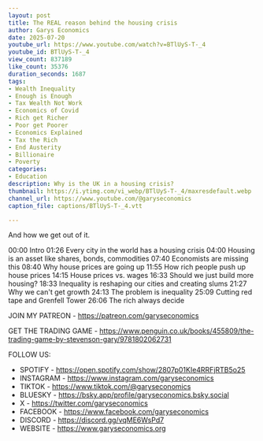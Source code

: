 ```yaml
---
layout: post
title: The REAL reason behind the housing crisis
author: Garys Economics
date: 2025-07-20
youtube_url: https://www.youtube.com/watch?v=BTlUyS-T-_4
youtube_id: BTlUyS-T-_4
view_count: 837189
like_count: 35376
duration_seconds: 1687
tags:
- Wealth Inequality
- Enough is Enough
- Tax Wealth Not Work
- Economics of Covid
- Rich get Richer
- Poor get Poorer
- Economics Explained
- Tax the Rich
- End Austerity
- Billionaire
- Poverty
categories:
- Education
description: Why is the UK in a housing crisis?
thumbnail: https://i.ytimg.com/vi_webp/BTlUyS-T-_4/maxresdefault.webp
channel_url: https://www.youtube.com/@garyseconomics
caption_file: captions/BTlUyS-T-_4.vtt

---
```


And how we get out of it.

00:00 Intro
01:26 Every city in the world has a housing crisis
04:00 Housing is an asset like shares, bonds, commodities
07:40 Economists are missing this
08:40 Why house prices are going up
11:55 How rich people push up house prices
14:15 House prices vs. wages
16:33 Should we just build more housing?
18:33 Inequality is reshaping our cities and creating slums
21:27 Why we can't get growth
24:13 The problem is inequality
25:09 Cutting red tape and Grenfell Tower
26:06 The rich always decide

JOIN MY PATREON - https://patreon.com/garyseconomics

GET THE TRADING GAME - https://www.penguin.co.uk/books/455809/the-trading-game-by-stevenson-gary/9781802062731 

FOLLOW US:

- SPOTIFY - https://open.spotify.com/show/2807p01KIe4RRFjRTB5o25
- INSTAGRAM  - https://www.instagram.com/garyseconomics
- TIKTOK - https://www.tiktok.com/@garyseconomics
- BLUESKY - https://bsky.app/profile/garyseconomics.bsky.social
- X - https://twitter.com/garyseconomics
- FACEBOOK - https://www.facebook.com/garyseconomics
- DISCORD - https://discord.gg/vqME6WsPd7
- WEBSITE - https://www.garyseconomics.org
